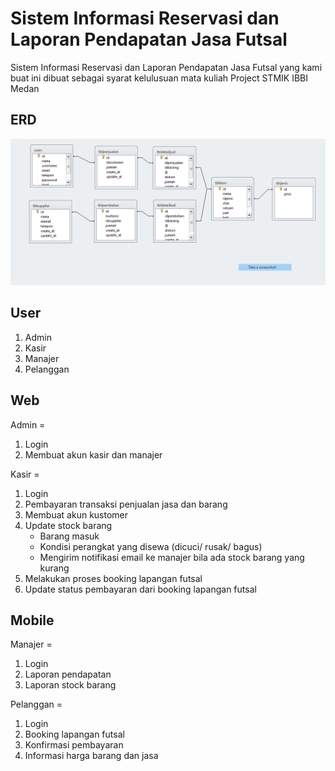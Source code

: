# Sistem Informasi Reservasi dan Laporan Pendapatan Jasa Futsal

Sistem Informasi Reservasi dan Laporan Pendapatan Jasa Futsal yang kami buat ini dibuat sebagai syarat kelulusuan mata kuliah Project STMIK IBBI Medan

## ERD 
![ERD SIFut](erd-sifut.png)

## User
1. Admin
2. Kasir
3. Manajer
4. Pelanggan

## Web
Admin =
1. Login
2. Membuat akun kasir dan manajer
    
Kasir =
1. Login
2. Pembayaran transaksi penjualan jasa dan barang
3. Membuat akun kustomer
4. Update stock barang
    * Barang masuk
    * Kondisi perangkat yang disewa (dicuci/ rusak/ bagus)
    * Mengirim notifikasi email ke manajer bila ada stock barang yang kurang
5. Melakukan proses booking lapangan futsal
6. Update status pembayaran dari booking lapangan futsal

## Mobile
Manajer =
1. Login 
2. Laporan pendapatan
3. Laporan stock barang

Pelanggan =
1. Login
2. Booking lapangan futsal
3. Konfirmasi pembayaran
4. Informasi harga barang dan jasa


